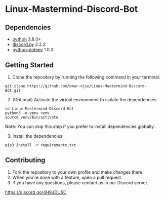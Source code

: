 # Linux-Mastermind-Discord-Bot

## Dependencies
- [python](https://www.python.org/) 3.8.0+
- [discord.py](https://pypi.org/project/discord.py/) 2.2.2
- [python-dotenv](https://pypi.org/project/python-dotenv/) 1.0.0

## Getting Started
1. Clone the repository by running the following command in your terminal:
```
git clone https://github.com/omar-njie/Linux-Mastermind-Discord-Bot.git
```
2. (Optional) Activate the virtual environment to isolate the dependencies:
```
cd Linux-Mastermind-Discord-Bot
python3 -m venv venv
source venv/bin/activate
```

Note: You can skip this step if you prefer to install dependencies globally.

3. Install the dependencies:
```
pip3 install -r requirements.txt
```

## Contributing
1. Fork the repository to your own profile and make changes there.
2. When you're done with a feature, open a pull request.
3. If you have any questions, please contact us in our Discord server.

https://discord.gg/4H9JDU5C